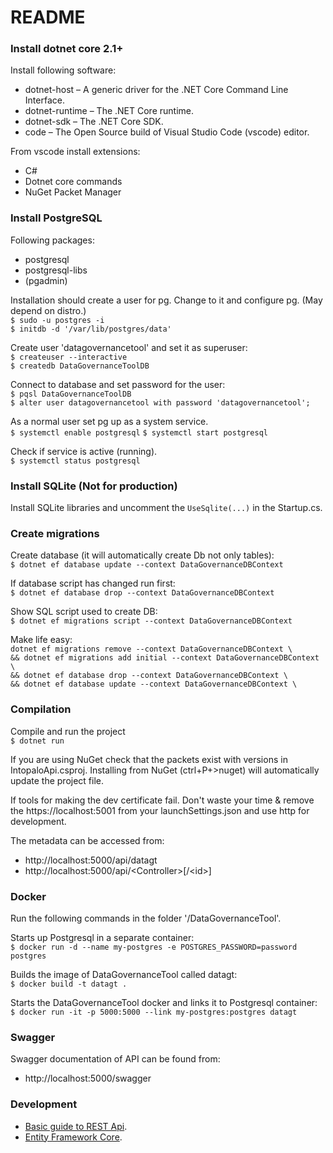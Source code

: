 README
=======

### Install dotnet core 2.1+
Install following software:

  * dotnet-host    – A generic driver for the .NET Core Command Line Interface.
  * dotnet-runtime – The .NET Core runtime.
  * dotnet-sdk     – The .NET Core SDK.
  * code           – The Open Source build of Visual Studio Code (vscode) editor.

From vscode install extensions:

  * C#
  * Dotnet core commands
  * NuGet Packet Manager

### Install PostgreSQL
Following packages:

  * postgresql
  * postgresql-libs
  * (pgadmin)

 Installation should create a user for pg. Change to it and configure pg. (May depend on distro.)  
`$ sudo -u postgres -i`  
`$ initdb -d '/var/lib/postgres/data'`  

Create user 'datagovernancetool' and set it as superuser:   
`$ createuser --interactive`  
`$ createdb DataGovernanceToolDB`  

Connect to database and set password for the user:   
`$ pqsl DataGovernanceToolDB`  
`$ alter user datagovernancetool with password 'datagovernancetool';`  

As a normal user set pg up as a system service.  
`$ systemctl enable postgresql`
`$ systemctl start postgresql`

Check if service is active (running).  
`$ systemctl status postgresql`

### Install SQLite (Not for production)
Install SQLite libraries and uncomment the `UseSqlite(...)` in the Startup.cs.

### Create migrations 
Create database (it will automatically create Db not only tables):  
`$ dotnet ef database update --context DataGovernanceDBContext`

If database script has changed run first:  
`$ dotnet ef database drop --context DataGovernanceDBContext`

Show SQL script used to create DB:  
`$ dotnet ef migrations script --context DataGovernanceDBContext`

Make life easy:  
`dotnet ef migrations remove --context DataGovernanceDBContext \`  
`&& dotnet ef migrations add initial --context DataGovernanceDBContext \`  
`&& dotnet ef database drop --context DataGovernanceDBContext \`  
`&& dotnet ef database update --context DataGovernanceDBContext \`  

### Compilation
Compile and run the project  
`$ dotnet run`

If you are using NuGet check that the packets exist with versions in IntopaloApi.csproj.
Installing from NuGet (ctrl+P+>nuget) will automatically update the project file.

If tools for making the dev certificate fail. Don't waste your time & remove
the https://localhost:5001 from your launchSettings.json and use http for development.

The metadata can be accessed from:

  * http://localhost:5000/api/datagt
  * http://localhost:5000/api/\<Controller\>\[/\<id\>\]


### Docker
Run the following commands in the folder '/DataGovernanceTool'.

Starts up Postgresql in a separate container:  
`$ docker run -d --name my-postgres -e POSTGRES_PASSWORD=password postgres`

Builds the image of DataGovernanceTool called datagt:   
`$ docker build -t datagt .`

Starts the DataGovernanceTool docker and links it to Postgresql container:  
`$ docker run -it -p 5000:5000 --link my-postgres:postgres datagt`


### Swagger
Swagger documentation of API can be found from:

  * http://localhost:5000/swagger


### Development
  * [Basic guide to REST Api](https://docs.microsoft.com/en-us/aspnet/core/tutorials/web-api-vsc?view=aspnetcore-2.1#create-the-database-context).
  * [Entity Framework Core](https://docs.microsoft.com/en-us/ef/#pivot=efcore).
